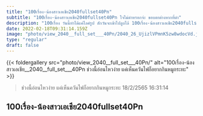 ```yaml
---
title: "100เรื่อง-น้องสาวเอเชีย2040fullset40Pn"
subtitle: "100เรื่อง-น้องสาวเอเชีย2040fullset40Pn ใจไม่ดำหรอกจ่ะ ขอบตาต่างหากที่ดำ"
description: "100เรื่อง วันนี้ทำได้แค่ไลค์รูป สักวันจะเข้าไปลูบไล้ 100เรื่อง-น้องสาวเอเชีย2040fullset40Pn 18/2/2565 16:31:14"
date: 2022-02-18T09:31:14.159Z
image: "photo/view_2040__full_set___40Pn/2040_26_UjizlVPmnK5zw8wdocVd.jpg"
type: "regular"
draft: false
---
```


{{< foldergallery src="photo/view_2040__full_set___40Pn/" alt="100เรื่อง-น้องสาวเอเชีย__2040__full_set___40Pn ช่วงนี้อ่อนไหวง่าย แค่เห็นควันไฟก็อยากกินหมูกระทะ" >}}


> ช่วงนี้อ่อนไหวง่าย แค่เห็นควันไฟก็อยากกินหมูกระทะ 18/2/2565 16:31:14

## 100เรื่อง-น้องสาวเอเชีย2040fullset40Pn
